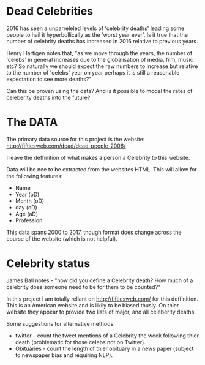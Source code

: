 # Dead Celebrities

2016 has seen a unparreleled levels of 'celebrity deaths' leading some people to hail it hyperbollically as the 'worst year ever'. 
Is it true that the number of celebrity deaths has increased in 2016 relative to previous years. 

Henry Hartigen notes that, "as we move through the years, the number of 'celebs' in general increases due to the globalisation of 
media, film, music etc? So naturally we should expect the raw numbers to increase but relative to the number of 'celebs' year on 
year perhaps it is still a reasonable expectation to see more deaths?"

Can this be proven using the data? And is it possible to model the rates of celeberity deaths into the future?

# The DATA

The primary data source for this project is the website: http://fiftiesweb.com/dead/dead-people-2006/

I leave the deffinition of what makes a person a Celebrity to this website. 

Data will be nee to be extracted from the websites HTML. This will allow for the following features:

- Name
- Year (oD)
- Month (oD)
- day (oD)
- Age (aD)
- Profession

This data spans 2000 to 2017, though format does change across the course of the website (which is not helpful). 

# Celebrity status

James Ball notes - "how did you define a Celebrity death? How much of a celebrity does someone need to be for them to be counted?"

In this project I am totally reliant on http://fiftiesweb.com/ for this deffinition. This is an American website and is likily to be biased thusly.
On thier website they appear to provide two lists of major, and all celeberity deaths.

Some suggestions for alternative methods:

- twitter - count the tweet mentions of a Celebrity the week following thier death (problematic for those celebs not on Twitter).
- Obituaries - count the length of thier obituary in a news paper (subject to newspaper bias and requiring NLP).




